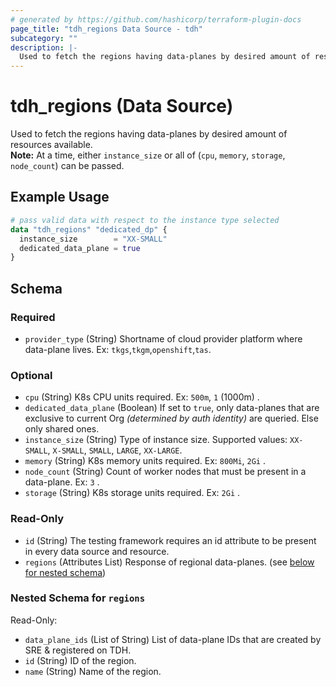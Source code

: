 ```yaml
---
# generated by https://github.com/hashicorp/terraform-plugin-docs
page_title: "tdh_regions Data Source - tdh"
subcategory: ""
description: |-
  Used to fetch the regions having data-planes by desired amount of resources available.Note: At a time, either instance_size or all of (cpu, memory, storage, node_count) can be passed.
---
```


# tdh_regions (Data Source)

Used to fetch the regions having data-planes by desired amount of resources available.<br>**Note:** At a time, either `instance_size` or all of (`cpu`, `memory`, `storage`, `node_count`) can be passed.

## Example Usage

```terraform
# pass valid data with respect to the instance type selected
data "tdh_regions" "dedicated_dp" {
  instance_size        = "XX-SMALL"
  dedicated_data_plane = true
}
```

<!-- schema generated by tfplugindocs -->
## Schema

### Required

- `provider_type` (String) Shortname of cloud provider platform where data-plane lives. Ex: `tkgs`,`tkgm`,`openshift`,`tas`.

### Optional

- `cpu` (String) K8s CPU units required. Ex: `500m`, `1` (1000m) .
- `dedicated_data_plane` (Boolean) If set to `true`, only data-planes that are exclusive to current Org *(determined by auth identity)* are queried. Else only shared ones.
- `instance_size` (String) Type of instance size. Supported values: `XX-SMALL`, `X-SMALL`, `SMALL`, `LARGE`, `XX-LARGE`.
- `memory` (String) K8s memory units required. Ex: `800Mi`, `2Gi` .
- `node_count` (String) Count of worker nodes that must be present in a data-plane. Ex: `3` .
- `storage` (String) K8s storage units required. Ex: `2Gi` .

### Read-Only

- `id` (String) The testing framework requires an id attribute to be present in every data source and resource.
- `regions` (Attributes List) Response of regional data-planes. (see [below for nested schema](#nestedatt--regions))

<a id="nestedatt--regions"></a>
### Nested Schema for `regions`

Read-Only:

- `data_plane_ids` (List of String) List of data-plane IDs that are created by SRE & registered on TDH.
- `id` (String) ID of the region.
- `name` (String) Name of the region.


